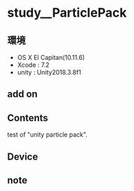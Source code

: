 # study__ParticlePack #

## 環境 ##
*	OS X El Capitan(10.11.6)
*	Xcode : 7.2
*	unity : Unity2018.3.8f1

## add on ##

## Contents ##
test of "unity particle pack".

## Device ##

## note ##






